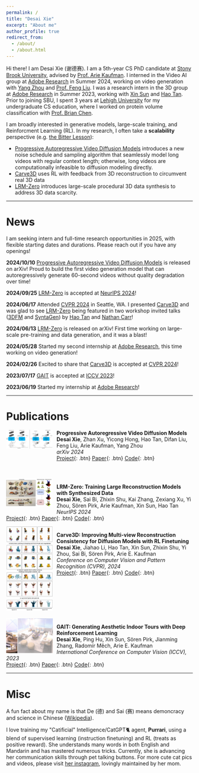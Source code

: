```yaml
---
permalink: /
title: "Desai Xie"
excerpt: "About me"
author_profile: true
redirect_from: 
  - /about/
  - /about.html
---
```


Hi there! 
I am Desai Xie (谢德赛).
I am a 5th-year CS PhD candidate at [Stony Brook University](https://www.stonybrook.edu/), advised by [Prof. Arie Kaufman](https://www3.cs.stonybrook.edu/~ari/). 
I interned in the Video AI group at [Adobe Research](https://research.adobe.com/) in Summer 2024, working on video generation with [Yang Zhou](https://yzhou359.github.io/) and [Prof. Feng Liu](https://pages.cs.wisc.edu/~fliu/).
I was a research intern in the 3D group at [Adobe Research](https://research.adobe.com/) in Summer 2023, working with [Xin Sun](https://www.sunxin.name/) and [Hao Tan](https://www.cs.unc.edu/~airsplay/).
Prior to joining SBU, I spent 3 years at [Lehigh University](https://www2.lehigh.edu/) for my undergraduate CS education, where I worked on protein volume classification with [Prof. Brian Chen](https://www.cse.lehigh.edu/~chen/).

I am broadly interested in generative models, large-scale training, and Reinforcment Learning (RL).
In my research, I often take a **scalability** perspective (e.g. [the Bitter Lesson](http://www.incompleteideas.net/IncIdeas/BitterLesson.html)): 
- [Progressive Autoregressive Video Diffusion Models](https://desaixie.github.io/pa-vdm/) introduces a new noise schedule and sampling algorithm that seamlessly model long videos with regular context length; otherwise, long videos are computationally infeasible to diffusion modeling directly.
- [Carve3D](https://desaixie.github.io/carve-3d/) uses RL with feedback from 3D reconstruction to circumvent real 3D data
- [LRM-Zero](https://desaixie.github.io/lrm-zero/) introduces large-scale procedural 3D data synthesis to address 3D data scarcity.

-----

News
======
I am seeking intern and full-time research opportunities in 2025, with flexible starting dates and durations.
Please reach out if you have any openings!

**2024/10/10** [Progressive Autoregressive Video Diffusion Models](https://desaixie.github.io/pa-vdm/) is released on arXiv! Proud to build the first video generation model that can autoregressively generate 60-second videos without quality degradation over time!

**2024/09/25** [LRM-Zero](https://desaixie.github.io/lrm-zero/) is accepted at [NeurIPS 2024](https://neurips.cc/)! 

**2024/06/17** Attended [CVPR 2024](https://cvpr.thecvf.com/Conferences/2024) in Seattle, WA. I presented [Carve3D](https://desaixie.github.io/carve-3d/) and was glad to see [LRM-Zero](https://desaixie.github.io/lrm-zero/) being featured in two workshop invited talks ([3DFM](https://3dfm.github.io/) and [SyntaGen](https://syntagen.github.io/)) by [Hao Tan](https://www.cs.unc.edu/~airsplay/) and [Nathan Carr](https://research.adobe.com/person/nathan-carr/)!

**2024/06/13** [LRM-Zero](https://desaixie.github.io/lrm-zero/) is released on arXiv! First time working on large-scale pre-training and data generation, and it was a blast!

**2024/05/28** Started my second internship at [Adobe Research](https://research.adobe.com/), this time working on video generation!

**2024/02/26** Excited to share that [Carve3D](https://desaixie.github.io/carve-3d/) is accepted at [CVPR 2024](https://cvpr.thecvf.com/Conferences/2024)! 

**2023/07/17** [GAIT](https://desaixie.github.io/gait-rl/) is accepted at [ICCV 2023](https://iccv2023.thecvf.com/)! 

**2023/06/19** Started my internship at [Adobe Research](https://research.adobe.com/)!


-----

Publications
======
<div style="clear: both;">
  <img src="./../images/figure1 merged.png" alt="Teaser image for Carve3D" style="width: 25%; float: left; margin-right: 10px; margin-bottom: 80px;" />
</div>

**Progressive Autoregressive Video Diffusion Models**  
**Desai Xie**, Zhan Xu, Yicong Hong, Hao Tan, Difan Liu, Feng Liu, Arie Kaufman, Yang Zhou  
*arXiv 2024*  
[Project](https://desaixie.github.io/pa-vdm/){: .btn}  [Paper](https://arxiv.org/abs/2410.08151){: .btn}  [Code](https://github.com/desaixie/pa_vdm){: .btn}

<div style="clear: both;">
  <img src="./../images/lrm_zero_teaser_v5.png" alt="Teaser image for Carve3D" style="width: 25%; float: left; margin-right: 10px; margin-bottom: 20px;" />
</div>

**LRM-Zero: Training Large Reconstruction Models with Synthesized Data**  
**Desai Xie**, Sai Bi, Zhixin Shu, Kai Zhang, Zexiang Xu, Yi Zhou, Sören Pirk, Arie Kaufman, Xin Sun, Hao Tan  
*NeurIPS 2024*  
[Project](https://desaixie.github.io/lrm-zero/){: .btn}  [Paper](https://arxiv.org/abs/2406.09371){: .btn}  [Code](https://github.com/desaixie/zeroverse){: .btn}

<div style="clear: both;">
  <img src="./../images/figure_teaser.png" alt="Teaser image for Carve3D" style="width: 25%; float: left; margin-right: 10px; margin-bottom: 20px;" />
</div>

**Carve3D: Improving Multi-view Reconstruction Consistency for Diffusion Models with RL Finetuning**  
**Desai Xie**, Jiahao Li, Hao Tan, Xin Sun, Zhixin Shu, Yi Zhou, Sai Bi, Sören Pirk, Arie E. Kaufman  
*Conference on Computer Vision and Pattern Recognition (CVPR), 2024*  
[Project](https://desaixie.github.io/carve-3d/){: .btn}  [Paper](https://arxiv.org/abs/2312.13980){: .btn}  [Code](https://github.com/desaixie/carve3d){: .btn}

<div style="clear: both;">
  <img src="./../images/gait_teaser.png" alt="Teaser image for GAIT" style="width: 25%; float: left; margin-right: 10px;" />
</div>

**GAIT: Generating Aesthetic Indoor Tours with Deep Reinforcement Learning**  
**Desai Xie**, Ping Hu, Xin Sun, Sören Pirk, Jianming Zhang, Radomír Měch, Arie E. Kaufman  
*International Conference on Computer Vision (ICCV), 2023*  
[Project](https://desaixie.github.io/gait-rl/){: .btn}  [Paper](https://openaccess.thecvf.com/content/ICCV2023/papers/Xie_GAIT_Generating_Aesthetic_Indoor_Tours_with_Deep_Reinforcement_Learning_ICCV_2023_paper.pdf){: .btn}  [Code](https://github.com/desaixie/gait){: .btn}

-----

Misc
=====
A fun fact about my name is that De (德) and Sai (赛) means demoncracy and science in Chinese ([Wikipedia](https://en.wikipedia.org/wiki/New_Culture_Movement#Chen_Duxiu)).

I love training my "Catificial" Intelligence/CatGPT🐈 agent, **Purrari**, using a blend of supervised learning (instruction finetuning) and RL (treats as positive reward). 
She understands many words in both English and Mandarin and has mastered numerous tricks. 
Currently, she is advancing her communication skills through pet talking buttons. 
For more cute cat pics and videos, please visit [her instagram](https://www.instagram.com/purrari_0310/), lovingly maintained by her mom.
